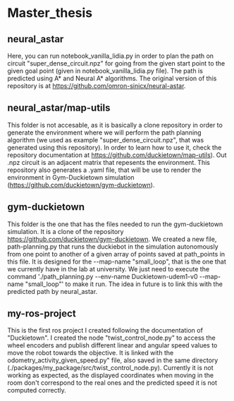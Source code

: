 # Master_thesis

## neural_astar
Here, you can run notebook_vanilla_lidia.py in order to plan the path on circuit "super_dense_circuit.npz" for going from the given start point to the given goal point (given in notebook_vanilla_lidia.py file). The path is predicted using A* and Neural A* algorithms. The original version of this repository is at https://github.com/omron-sinicx/neural-astar.

## neural_astar/map-utils
This folder is not accesable, as it is basically a clone repository in order to generate the environment where we will perform the path planning algorithm (we used as example "super_dense_circuit.npz", that was generated using this repository). In order to learn how to use it, check the repository documentation at https://github.com/duckietown/map-utils). Out .npz circuit is an adjacent matrix that repesents the environment. This repository also generates a .yaml file, that will be use to render the environment in Gym-Duckietown simulation (https://github.com/duckietown/gym-duckietown).

## gym-duckietown
This folder is the one that has the files needed to run the gym-duckietown simulation. It is a clone of the repository https://github.com/duckietown/gym-duckietown. We created a new file, path-planning.py that runs the duckiebot in the simulation autonomously from one point to another of a given array of points saved at path_points in this file. It is designed for the --map-name "small_loop", that is the one that we currently have in the lab at university. We just need to execute the command './path_planning.py --env-name Duckietown-udem1-v0 --map-name "small_loop"' to make it run. The idea in future is to link this with the predicted path by neural_astar.

## my-ros-project
This is the first ros project I created following the documentation of "Duckietown". I created the node "twist_control_node.py" to access the wheel encoders and publish different linear and angular speed values to move the robot towards the objective. It is linked with the odometry_activity_given_speed.py" file, also saved in the same directory (./packages/my_package/src/twist_control_node.py). Currently it is not working as expected, as the displayed coordinates when moving in the room don't correspond to the real ones and the predicted speed it is not computed correctly.

